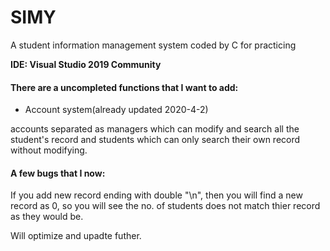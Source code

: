 # SIMY
A student information management system coded by C for practicing

**IDE: Visual Studio 2019 Community**

#### There are a uncompleted functions that I want to add:
* Account system(already updated 2020-4-2)

accounts separated as managers which can modify and search all the student's record and students which can only search their own record without modifying.

#### A few bugs that I now:

If you add new record ending with double "\n", then you will find a new record as 0, so you will see the no. of students does not match thier record as they would be.

Will optimize and upadte futher.
